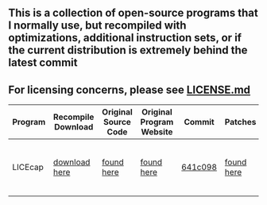 ## This is a collection of open-source programs that I normally use, but recompiled with optimizations, additional instruction sets, or if the current distribution is extremely behind the latest commit

## For licensing concerns, please see [LICENSE.md](LICENSE.md)

| Program | Recompile Download | Original Source Code | Original Program Website | Commit | Patches | Optimization |
| - | - | - | - | - | - | - |
| LICEcap | [download here](https://github.com/Hxxzii/Recompiles/releases/download/1/licecap.exe) | [found here](https://github.com/justinfrankel/licecap) | [found here](https://www.cockos.com/licecap/) | [641c098](https://github.com/justinfrankel/licecap/commit/641c098841f8d85bd871332b6b4ae9510022f986) | [found here](./recompilePatches/licecap/) | `x64 omitframepointers avx512 latestversion favorspeed aggressiveinlinecandidates`... (the rest can be found in the [Patches](./recompilePatches/licecap))
